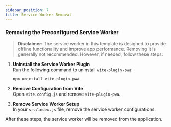 ```yaml
---
sidebar_position: 7
title: Service Worker Removal
---
```


### Removing the Preconfigured Service Worker

> **Disclaimer:** The service worker in this template is designed to provide offline functionality and improve app performance. Removing it is generally not recommended. However, if needed, follow these steps:

1. **Uninstall the Service Worker Plugin**  
   Run the following command to uninstall `vite-plugin-pwa`:
   ```bash
   npm uninstall vite-plugin-pwa
   ```
2. **Remove Configuration from Vite**   
   Open `vite.config.js` and remove `vite-plugin-pwa`.

3. **Remove Service Worker Setup**  
   In your `src/index.js` file, remove the service worker configurations.

After these steps, the service worker will be removed from the application.

